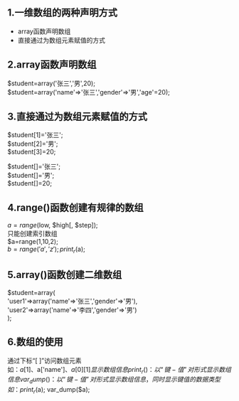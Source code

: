 ## 1.一维数组的两种声明方式
- array函数声明数组  
- 直接通过为数组元素赋值的方式  
## 2.array函数声明数组  
$student=array('张三','男',20);  
$student=array('name'=>'张三','gender'=>'男','age'=20);  
## 3.直接通过为数组元素赋值的方式  
$student[1]='张三';  
$student[2]='男';  
$student[3]=20;  

$student[]='张三';  
$student[]='男';  
$student[]=20;  
## 4.range()函数创建有规律的数组
$a = range($low, $high[, $step]);  
只能创建索引数组  
$a=range(1,10,2);  
$b=range('a','z');  
print_r($a);  

## 5.array()函数创建二维数组
$student=array(  
      'user1'=>array('name'=>'张三','gender'=>'男'),  
      'user2'=>array('name'=>'李四','gender'=>'男')  
);  

## 6.数组的使用
通过下标“[ ]”访问数组元素  
如：$a[1]、$a['name']、$a[0][1]  
显示数组信息  
print_r()：以“键-值”对形式显示数组信息  
var_dump()：以“键-值”对形式显示数组信息，同时显示键值的数据类型  
如：print_r($a); var_dump($a);    
